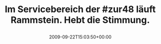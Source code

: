 ---
retweeted: false
source: <a href="http://twitter.com" rel="nofollow">Twitter Web Client</a>
entities:
  hashtags:
  - text: zur48
    indices:
    - '22'
    - '28'
  symbols: []
  user_mentions: []
  urls: []
display_text_range:
- '0'
- '64'
favorite_count: '0'
id_str: '4173643709'
truncated: false
retweet_count: '0'
id: '4173643709'
created_at: Tue Sep 22 15:03:50 +0000 2009
favorited: false
full_text: 'Im Servicebereich der #zur48 läuft Rammstein. Hebt die Stimmung.'
lang: de
tags:
- zur48
- pesos/twitter
date: '2009-09-22T15:03:50+00:00'
src: https://twitter.com/bascht/status/4173643709
original_url: https://twitter.com/bascht/status/4173643709
type: twitter_tweet
text: 'Im Servicebereich der #zur48 läuft Rammstein. Hebt die Stimmung.'
title: 'Im Servicebereich der #zur48 läuft Rammstein. Hebt die Stimmung.

  '

---